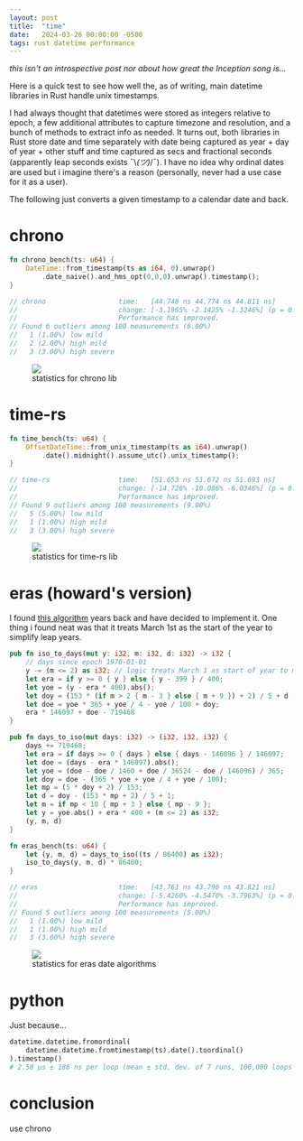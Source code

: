 ```yaml
---
layout: post
title:  "time"
date:   2024-03-26 00:00:00 -0500
tags: rust datetime performance
---
```


*this isn't an introspective post nor about how great the Inception song is...*

Here is a quick test to see how well the, as of writing, main datetime
libraries in Rust handle unix timestamps.

I had always thought that datetimes were stored as integers relative to epoch,
a few additional attributes to capture timezone and resolution, and a bunch of
methods to extract info as needed. It turns out, both libraries in Rust store
date and time separately with date being captured as year + day of year +
other stuff and time captured as secs and fractional seconds
(apparently leap seconds exists ¯\\_(ツ)_/¯). I have no idea why ordinal dates
are used but i imagine there's a reason (personally, never had a use case for it
as a user).

The following just converts a given timestamp to a calendar date and back.

# chrono

```rust
fn chrono_bench(ts: u64) {
    DateTime::from_timestamp(ts as i64, 0).unwrap()
        .date_naive().and_hms_opt(0,0,0).unwrap().timestamp();
}

// chrono                  time:   [44.748 ns 44.774 ns 44.811 ns]
//                         change: [-3.1965% -2.1425% -1.3246%] (p = 0.00 < 0.05)
//                         Performance has improved.
// Found 6 outliers among 100 measurements (6.00%)
//   1 (1.00%) low mild
//   2 (2.00%) high mild
//   3 (3.00%) high severe
```

<figure>
  <img src="{{site.url}}/images/time/dt-chrono.png"/>
  <figcaption>statistics for chrono lib</figcaption>
</figure>

# time-rs

```rust
fn time_bench(ts: u64) {
    OffsetDateTime::from_unix_timestamp(ts as i64).unwrap()
        .date().midnight().assume_utc().unix_timestamp();
}

// time-rs                 time:   [51.653 ns 51.672 ns 51.693 ns]
//                         change: [-14.726% -10.086% -6.0346%] (p = 0.00 < 0.05)
//                         Performance has improved.
// Found 9 outliers among 100 measurements (9.00%)
//   5 (5.00%) low mild
//   1 (1.00%) high mild
//   3 (3.00%) high severe
```

<figure>
  <img src="{{site.url}}/images/time/dt-time-rs.png"/>
  <figcaption>statistics for time-rs lib</figcaption>
</figure>

# eras (howard's version)

I found [this algorithm](https://howardhinnant.github.io/date_algorithms.html)
years back and have decided to implement it. One thing i found neat was that it
treats March 1st as the start of the year to simplify leap years.

```rust
pub fn iso_to_days(mut y: i32, m: i32, d: i32) -> i32 {
    // days since epoch 1970-01-01
    y -= (m <= 2) as i32; // logic treats March 1 as start of year to make leap years easier
    let era = if y >= 0 { y } else { y - 399 } / 400;
    let yoe = (y - era * 400).abs();
    let doy = (153 * (if m > 2 { m - 3 } else { m + 9 }) + 2) / 5 + d - 1;
    let doe = yoe * 365 + yoe / 4 - yoe / 100 + doy;
    era * 146097 + doe - 719468
}

pub fn days_to_iso(mut days: i32) -> (i32, i32, i32) {
    days += 719468;
    let era = if days >= 0 { days } else { days - 146096 } / 146097;
    let doe = (days - era * 146097).abs();
    let yoe = (doe - doe / 1460 + doe / 36524 - doe / 146096) / 365;
    let doy = doe - (365 * yoe + yoe / 4 + yoe / 100);
    let mp = (5 * doy + 2) / 153;
    let d = doy - (153 * mp + 2) / 5 + 1;
    let m = if mp < 10 { mp + 3 } else { mp - 9 };
    let y = yoe.abs() + era * 400 + (m <= 2) as i32;
    (y, m, d)
}

fn eras_bench(ts: u64) {
    let (y, m, d) = days_to_iso((ts / 86400) as i32);
    iso_to_days(y, m, d) * 86400;
}

// eras                    time:   [43.761 ns 43.790 ns 43.821 ns]
//                         change: [-5.4260% -4.5470% -3.7963%] (p = 0.00 < 0.05)
//                         Performance has improved.
// Found 5 outliers among 100 measurements (5.00%)
//   1 (1.00%) low mild
//   1 (1.00%) high mild
//   3 (3.00%) high severe
```

<figure>
  <img src="{{site.url}}/images/time/dt-eras.png"/>
  <figcaption>statistics for eras date algorithms</figcaption>
</figure>

# python

Just because...

```python
datetime.datetime.fromordinal(
    datetime.datetime.fromtimestamp(ts).date().toordinal()
).timestamp()
# 2.58 µs ± 186 ns per loop (mean ± std. dev. of 7 runs, 100,000 loops each)
```

# conclusion

use chrono
